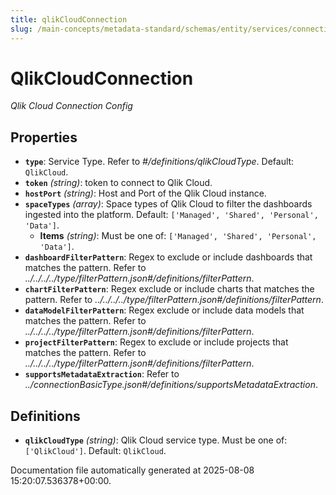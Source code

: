 ```yaml
---
title: qlikCloudConnection
slug: /main-concepts/metadata-standard/schemas/entity/services/connections/dashboard/qlikcloudconnection
---
```


# QlikCloudConnection

*Qlik Cloud Connection Config*

## Properties

- **`type`**: Service Type. Refer to *#/definitions/qlikCloudType*. Default: `QlikCloud`.
- **`token`** *(string)*: token to connect to Qlik Cloud.
- **`hostPort`** *(string)*: Host and Port of the Qlik Cloud instance.
- **`spaceTypes`** *(array)*: Space types of Qlik Cloud to filter the dashboards ingested into the platform. Default: `['Managed', 'Shared', 'Personal', 'Data']`.
  - **Items** *(string)*: Must be one of: `['Managed', 'Shared', 'Personal', 'Data']`.
- **`dashboardFilterPattern`**: Regex to exclude or include dashboards that matches the pattern. Refer to *../../../../type/filterPattern.json#/definitions/filterPattern*.
- **`chartFilterPattern`**: Regex exclude or include charts that matches the pattern. Refer to *../../../../type/filterPattern.json#/definitions/filterPattern*.
- **`dataModelFilterPattern`**: Regex exclude or include data models that matches the pattern. Refer to *../../../../type/filterPattern.json#/definitions/filterPattern*.
- **`projectFilterPattern`**: Regex to exclude or include projects that matches the pattern. Refer to *../../../../type/filterPattern.json#/definitions/filterPattern*.
- **`supportsMetadataExtraction`**: Refer to *../connectionBasicType.json#/definitions/supportsMetadataExtraction*.
## Definitions

- **`qlikCloudType`** *(string)*: Qlik Cloud service type. Must be one of: `['QlikCloud']`. Default: `QlikCloud`.


Documentation file automatically generated at 2025-08-08 15:20:07.536378+00:00.
